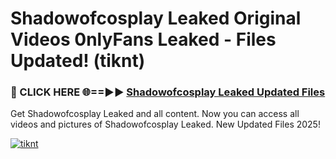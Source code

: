 # Shadowofcosplay Leaked Original Videos 0nlyFans Leaked - Files Updated! (tiknt)

<h3>🔴 CLICK HERE 🌐==►► <a href="https://tinyurl.com/2m67pmp6" rel="nofollow">Shadowofcosplay Leaked Updated Files</a></h3>

Get Shadowofcosplay Leaked and all content. Now you can access all videos and pictures of Shadowofcosplay Leaked. New Updated Files 2025!

[![tiknt](https://i.imgur.com/H4QAA4z.gif)](https://tinyurl.com/2m67pmp6)